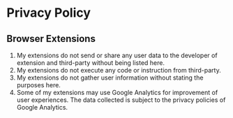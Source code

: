 # Privacy Policy

## Browser Extensions

1. My extensions do not send or share any user data to the developer of extension and third-party without being listed here.
1. My extensions do not execute any code or instruction from third-party.
1. My extensions do not gather user information without stating the purposes here.
1. Some of my extensions may use Google Analytics for improvement of user experiences. The data collected is subject to the privacy policies of Google Analytics.

